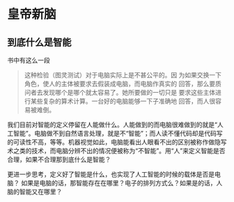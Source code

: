# 皇帝新脑

## 到底什么是智能

书中有这么一段

> 这种检验（图灵测试）对于电脑实际上是不甚公平的。因 为如果交换一下角色，使人的主体被要求去假装成电脑，而电脑作真实的 回答，那么要质问者去发现哪个是哪个就太容易了。她所要做的一切只是 要求这些主体进行某些复杂的算术计算。一台好的电脑能够一下子准确地 回答，而人很容易被难倒。

我们目前对智能的定义停留在人能做什么。人能做到的而电脑很难做到的就是“人工智能”。电脑做不到自然语言处理，就是不“智能”；而人读不懂代码却是代码写的可读性不高，等等。机器视觉如此，电脑能看出人眼看不出的区别被称作做隐写术之类的技术，而电脑分辨不出的情况便被称为“不智能”。用“人”来定义智能是否合理，如果不合理那到底什么是智能？

更进一步思考，定义好了智能是什么，也实现了人工智能的时候的载体是否是电脑？ 如果是电脑的话，那智能存在在哪里？电子的排列方式么？如果是的话，人脑的智能又在哪里？


